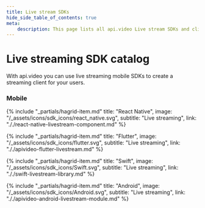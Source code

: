 ```yaml
---
title: Live stream SDKs
hide_side_table_of_contents: true
meta: 
    description: This page lists all api.video Live stream SDKs and client libraries for React Native, Flutter, Swift, and Android.
---
```


Live streaming SDK catalog
==================

With api.video you can use live streaming mobile SDKs to create a streaming client for your users.

### Mobile
<div class="hagrid">

{% include "_partials/hagrid-item.md" title: "React Native", image: "/_assets/icons/sdk_icons/react_native.svg", subtitle: "Live streaming",  link: "././react-native-livestream-component.md" %}

{% include "_partials/hagrid-item.md" title: "Flutter", image: "/_assets/icons/sdk_icons/flutter.svg", subtitle: "Live streaming",  link: "././apivideo-flutter-livestream.md" %}

{% include "_partials/hagrid-item.md" title: "Swift", image: "/_assets/icons/sdk_icons/Swift.svg", subtitle: "Live streaming",  link: "././swift-livestream-library.md" %}

{% include "_partials/hagrid-item.md" title: "Android", image: "/_assets/icons/sdk_icons/Android.svg", subtitle: "Live streaming",  link: "././apivideo-android-livestream-module.md" %}

</div>
